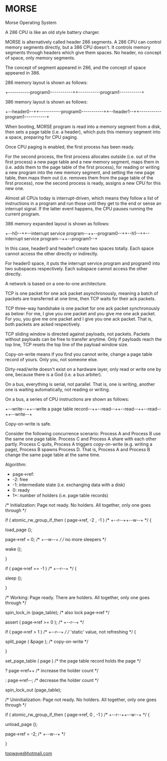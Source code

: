 # MORSE
Morse Operating System

A 286 CPU is like an old style battery charger.

MORSE is alternatively called header 286 segments. A 286 CPU can control memory segments directly, but a 386 CPU doesn't. It controls memory segments through headers which give them spaces. No header, no concept of space, only memory segments.

The concept of segment appeared in 286, and the concept of space appeared in 386.

286 memory layout is shown as follows:

+-----------program0-----------++-----------program1-----------+

386 memory layout is shown as follows:

+--header0--++-----------program0-----------++--header1--++-----------program1-----------+

When booting, MORSE program is read into a memory segment from a disk, then sets a page table (i.e. a header), which puts this memory segment into a space, preparing for CPU paging.

Once CPU paging is enabled, the first process has been ready.

For the second process, the first process allocates outside (i.e. out of the first process) a new page table and a new memory segment, maps them in (i.e. adds them to the page table of the first process), for reading or writing a new program into the new memory segment, and setting the new page table, then maps them out (i.e. removes them from the page table of the first process), now the second process is ready, assigns a new CPU for this new one.

Almost all CPUs today is interrupt-driven, which means they follow a list of instructions in a program and run those until they get to the end or sense an interrupt signal. If the latter event happens, the CPU pauses running the current program.

386 memory expanded layout is shown as follows:

+--h0--++--interrupt service program--++--program0--++--h1--++--interrupt service program--++--program1--+

In this case, header0 and header1 create two spaces totally. Each space cannot access the other directly or indirectly.

For header0 space, it puts the interrupt service program and program0 into two subspaces respectively. Each subspace cannot access the other directly.

A network is based on a one-to-one architecture.

TCP is one packet for one ack packet asynchronously, meaning a batch of packets are transferred at one time, then TCP waits for their ack packets.

TCP three-way handshake is one packet for one ack packet synchronously as below: For me, I give you one packet and you give me one ack packet. For you, you give me one packet and I give you one ack packet. That is, both packets are acked respectively.

TCP sliding window is directed against payloads, not packets. Packets without payloads can be free to transfer anytime. Only if payloads reach the top line, TCP resets the top line of the payload window size.

Copy-on-write means if you find you cannot write, change a page table record of yours. Only you, not someone else.

Dirty-read/write doesn't exist on a hardware layer, only read or write one by one, because there is a God (i.e. a bus arbiter).

On a bus, everything is serial, not parallel. That is, one is writing, another one is waiting automatically, not reading or writing.

On a bus, a series of CPU instructions are shown as follows:

+--write--++--write a page table record--++--read--++--read--++--read--++--write--+

Copy-on-write is safe.

Consider the following concurrence scenario: Process A and Process B use the same one page table. Process C and Process A share with each other partly. Process C quits, Process A triggers copy-on-write (e.g. writing a page), Process B spawns Process D. That is, Process A and Process B change the same page table at the same time.

Algorithm:

* page->ref:
* -2: free
* -1: intermediate state (i.e. exchanging data with a disk)
* 0: ready
* 1+: number of holders (i.e. page table records)

/* Initialization: Page not ready. No holders. All together, only one goes through */

if ( atomic_rw_group_if_then ( page->ref, -2 , -1 ) /* +--r--++--w--+ */ { 

load_page ();

page->ref = 0; /* +--w--+ */ /* no more sleepers */

wake ();

}

if ( page->ref == -1 ) /* +--r--+ */ {

sleep ();

}

/* Working: Page ready. There are holders. All together, only one goes through */

spin_lock_in (page_table); /* also lock page->ref */

assert ( page->ref >= 0 ); /* +--r--+ */

if ( page->ref > 1 ) /* +--r--+ */ /* 'static' value, not refreshing */ {

split_page ( &page ); /* copy-on-write */

}

set_page_table ( page ) /* the page table record holds the page */

? page->ref++ /* increase the holder count */

: page->ref--; /* decrease the holder count */

spin_lock_out (page_table);

/* Uninitialization: Page not ready. No holders. All together, only one goes through */

if ( atomic_rw_group_if_then ( page->ref, 0 , -1 ) /* +--r--++--w--+ */ { 

unload_page ();

page->ref = -2; /* +--w--+ */

}

topwaye@hotmail.com
